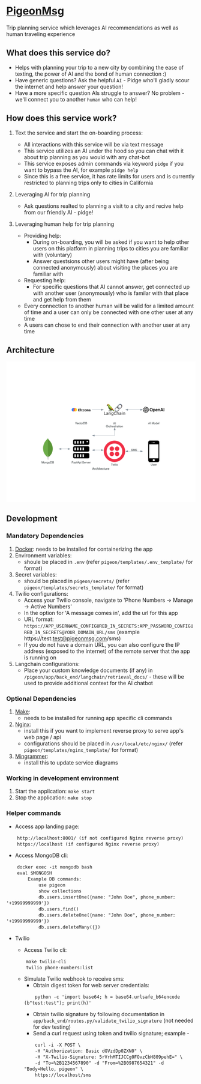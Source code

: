 # [PigeonMsg](http://pigeonmsg.com)
Trip planning service which leverages AI recommendations as well as human traveling experience

## What does this service do?
- Helps with planning your trip to a new city by combining the ease of texting, the power of AI and the bond of human connection :)
- Have generic questions? Ask the helpful `AI` - Pidge who'll gladly scour the internet and help answer your question!
- Have a more specific question AIs struggle to answer? No problem - we'll connect you to another `human` who can help!

## How does this service work?
1. Text the service and start the on-boarding process:
    - All interactions with this service will be via text message
    - This service utilizes an AI under the hood so you can chat with it about trip planning as you would with any chat-bot
    - This service exposes admin commands via keyword `pidge` if you want to bypass the AI, for example `pidge help`
    - Since this is a free service, it has rate limits for users and is currently restricted to planning trips only to cities in California
    
2. Leveraging AI for trip planning
    - Ask questions realted to planning a visit to a city and recive help from our friendly AI - pidge!

3. Leveraging human help for trip planning
    - Providing help: 
        - During on-boarding, you will be asked if you want to help other users on this platform in planning trips to cities you are familiar with (voluntary)
        - Answer questsions other users might have (after being connected anonymously) about visiting the places you are familiar with
    - Requesting help: 
        - For specific questions that AI cannot answer, get connected up with another user (anonymously) who is familar with that place and get help from them
    - Every connection to another human will be valid for a limited amount of time and a user can only be connected with one other user at any time
    - A users can chose to end their connection with another user at any time

## Architecture
![Architecture](diagrams/architecture.png)

## Development

### Mandatory Dependencies
1. [Docker](https://www.docker.com/): needs to be installed for containerizing the app
2. Environment variables: 
    - shoule be placed in `.env` (refer `pigeon/templates/.env_template/` for format)
3. Secret variables: 
    - should be placed in `pigeon/secrets/` (refer `pigeon/templates/secrets_template/` for format)
4. Twilio configurations:
    - Access your Twilio console, navigate to 'Phone Numbers -> Manage -> Active Numbers'
    - In the option for 'A message comes in', add the url for this app
    - URL format: `https://APP_USERNAME_CONFIGURED_IN_SECRETS:APP_PASSWORD_CONFIGURED_IN_SECRETS@YOUR_DOMAIN_URL/sms` (example https://test:test@pigeonmsg.com/sms)
    - If you do not have a domain URL, you can also configure the IP address (exposed to the internet) of the remote server that the app is running on
5. Langchain configurations:
    - Place your custom knowledge documents (if any) in `/pigeon/app/back_end/langchain/retrieval_docs/` - these will be used to provide additional context for the AI chatbot

### Optional Dependencies
1. [Make](https://www.gnu.org/software/make/): 
    - needs to be installed for running app specific cli commands
2. [Nginx](https://nginx.org/en/download.html): 
    - install this if you want to implement reverse proxy to serve app's web page / api
    - configurations should be placed in `/usr/local/etc/nginx/` (refer `pigeon/templates/nginx_template/` for format)
3. [Mingrammer](https://github.com/mingrammer/diagrams):
    - install this to update service diagrams

### Working in development environment
1. Start the application: `make start`
2. Stop the application: `make stop`

### Helper commands
- Access app landing page:
```
    http://localhost:8001/ (if not configured Nginx reverse proxy)
    https://localhost (if configured Nginx reverse proxy)
```

- Access MongoDB cli: 
```
    docker exec -it mongodb bash
    eval $MONGOSH
        Example DB commands:
            use pigeon
            show collections
            db.users.insertOne({name: "John Doe", phone_number: '+19999999999'})
            db.users.find()
            db.users.deleteOne({name: "John Doe", phone_number: '+19999999999'})
            db.users.deleteMany({})
```

- Twilio
    - Access Twilio cli: 
    ```
        make twilio-cli
        twilio phone-numbers:list
    ```

    - Simulate Twilio webhook to receive sms:
        - Obtain digest token for web server credentials:
        ```
            python -c 'import base64; h = base64.urlsafe_b64encode (b"test:test"); print(h)'
        ```
        - Obtain twilio signature by following documentation in `app/back_end/routes.py/validate_twilio_signature` (not needed for dev testing)
        - Send a curl request using token and twilio signature; example -
        ```
            curl -i -X POST \
            -H "Authorization: Basic dGVzdDp0ZXN0" \
            -H "X-Twilio-Signature: 5rVrhMTIJCCg0FOvzCbH809pehE=" \
            -d "To=%2B1234567890" -d "From=%2B0987654321" -d "Body=Hello, pigeon" \
            https://localhost/sms
        ```

